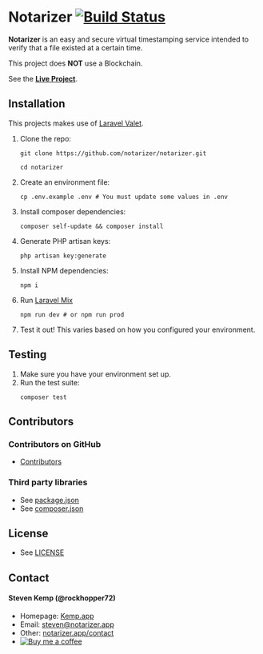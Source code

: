 Notarizer [![Build Status](https://travis-ci.com/notarizer/notarizer.svg?token=qHEPSLtbmsxngUhJy7x8&branch=master)](https://travis-ci.com/notarizer/notarizer)
======

**Notarizer** is an easy and secure virtual timestamping service intended to verify that a file existed at a certain time.

This project does **NOT** use a Blockchain. 

See the **[Live Project](https://notarizer.app)**.

## Installation

This projects makes use of [Laravel Valet](https://laravel.com/docs/valet).

1. Clone the repo:
    ```
    git clone https://github.com/notarizer/notarizer.git

    cd notarizer
    ```
2. Create an environment file:
    ```
    cp .env.example .env # You must update some values in .env
    ```
3. Install composer dependencies:
    ```
    composer self-update && composer install
    ```
4. Generate PHP artisan keys:
    ```
    php artisan key:generate
    ```
5. Install NPM dependencies:
    ```
    npm i
    ```
6. Run [Laravel Mix](https://laravel.com/docs/mix)
    ```
    npm run dev # or npm run prod
    ```
7. Test it out! This varies based on how you configured your environment.

## Testing

1. Make sure you have your environment set up.
2. Run the test suite:
    ```
    composer test
    ```

## Contributors

### Contributors on GitHub
* [Contributors](https://github.com/notarizer/notarizer/graphs/contributors)

### Third party libraries
* See [package.json](package.json)
* See [composer.json](composer.json)

## License 
* See [LICENSE](LICENSE)

## Contact

#### Steven Kemp (@rockhopper72)
* Homepage: [Kemp.app](https://kemp.app/contact)
* Email: [steven@notarizer.app](mailto:steven@notarizer.app)
* Other: [notarizer.app/contact](https://notarizer.app/contact)
* [![Buy me a coffee](https://www.buymeacoffee.com/assets/img/custom_images/orange_img.png)](https://www.buymeacoffee.com/rockhopper72)
